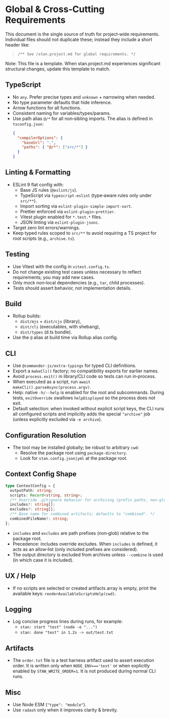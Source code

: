 # Global & Cross‑Cutting Requirements

This document is the single source of truth for project‑wide requirements. Individual files should not duplicate these; instead they include a short header like:

> `/** See /stan.project.md for global requirements. */`

Note: This file is a template. When stan.project.md experiences significant structural changes, update this template to match.

## TypeScript

- No `any`. Prefer precise types and `unknown` + narrowing when needed.
- No type parameter defaults that hide inference.
- Arrow functions for all functions.
- Consistent naming for variables/types/params.
- Use path alias `@/*` for all non‑sibling imports. The alias is defined in `tsconfig.json`:
  ```json
  {
    "compilerOptions": {
      "baseUrl": ".",
      "paths": { "@/*": ["src/*"] }
    }
  }
  ```

## Linting & Formatting

- ESLint 9 flat config with:
  - Base JS rules (`@eslint/js`).
  - TypeScript via `typescript-eslint` (type‑aware rules only under `src/**`).
  - Import sorting via `eslint-plugin-simple-import-sort`.
  - Prettier enforced via `eslint-plugin-prettier`.
  - Vitest plugin enabled for `*.test.*` files.
  - JSON linting via `eslint-plugin-jsonc`.
- Target zero lint errors/warnings.
- Keep typed rules scoped to `src/**` to avoid requiring a TS project for root scripts (e.g., `archive.ts`).

## Testing

- Use Vitest with the config in `vitest.config.ts`.
- Do not change existing test cases unless necessary to reflect requirements; you may add new cases.
- Only mock non‑local dependencies (e.g., `tar`, child processes).
- Tests should assert behavior, not implementation details.

## Build

- Rollup builds:
  - `dist/mjs` + `dist/cjs` (library),
  - `dist/cli` (executables, with shebang),
  - `dist/types` (d.ts bundle).
- Use the `@` alias at build time via Rollup alias config.

## CLI

- Use `@commander-js/extra-typings` for typed CLI definitions.
- Export a `makeCli()` factory; no compatibility exports for earlier names.
- Avoid `process.exit()` in library/CLI code so tests can run in‑process.
- When executed as a script, run `await makeCli().parseAsync(process.argv)`.
- Help: native `-h/--help` is enabled for the root and subcommands. During tests, `exitOverride` swallows `helpDisplayed` so the process does not exit.
- Default selection: when invoked without explicit script keys, the CLI runs all configured scripts and implicitly adds the special `"archive"` job (unless explicitly excluded via `-e archive`).

## Configuration Resolution

- The tool may be installed globally; be robust to arbitrary `cwd`:
  - Resolve the package root using `package-directory`.
  - Look for `stan.config.json|yml` at the package root.

## Context Config Shape

```ts
type ContextConfig = {
  outputPath: string;
  scripts: Record<string, string>;
  /** Override .gitignore behavior for archiving (prefix paths, non‑globbing). */
  includes?: string[];
  excludes?: string[];
  /** Base name for combined artifacts; defaults to "combined". */
  combinedFileName?: string;
};
```

- `includes` and `excludes` are path prefixes (non‑glob) relative to the package root.
- Precedence: includes override excludes. When `includes` is defined, it acts as an allow‑list (only included prefixes are considered).
- The output directory is excluded from archives unless `--combine` is used (in which case it is included).

## UX / Help

- If no scripts are selected or created artifacts array is empty, print the available keys:
  `renderAvailableScriptsHelp(cwd)`.

## Logging

- Log concise progress lines during runs, for example:
  - `stan: start "test" (node -e "...")`
  - `stan: done "test" in 1.2s -> out/test.txt`

## Artifacts

- The `order.txt` file is a test harness artifact used to assert execution order. It is written only when `NODE_ENV==='test'` or when explicitly enabled by `STAN_WRITE_ORDER=1`. It is not produced during normal CLI runs.

## Misc

- Use Node ESM (`"type": "module"`).
- Use `radash` only when it improves clarity & brevity.
